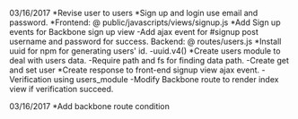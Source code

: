 03/16/2017
*Revise user to users
*Sign up and login use email and password.
*Frontend: @ public/javascripts/views/signup.js
	*Add Sign up events for Backbone sign up view
		-Add ajax event for #signup post username and password for success.
Backend: @ routes/users.js
	*Install uuid for npm for generating users' id.
		-uuid.v4()
	*Create users module to deal with users data.
		-Require path and fs for finding data path.
		-Create get and set user
	*Create response to front-end signup view ajax event.
		-Verification using users_module
		-Modify Backbone route to render index view if verification succeed.

03/16/2017
*Add backbone route condition		